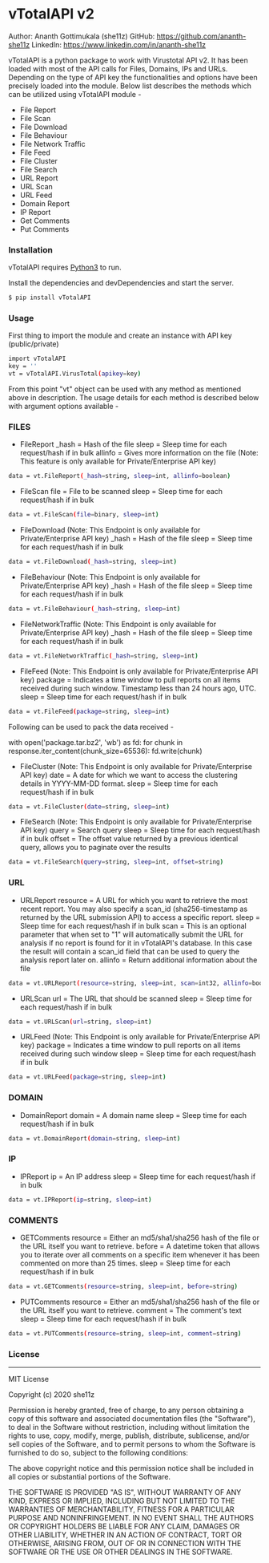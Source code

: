 # vTotalAPI v2
Author: Ananth Gottimukala (she11z)
GitHub: https://github.com/ananth-she11z
LinkedIn: https://www.linkedin.com/in/ananth-she11z

vTotalAPI is a python package to work with Virustotal API v2. It has been loaded with most of the API calls for Files, Domains, IPs and URLs. Depending on the type of API key the functionalities and options have been precisely loaded into the module. Below list describes the methods which can be utilized using vTotalAPI module -

  - File Report
  - File Scan
  - File Download
  - File Behaviour
  - File Network Traffic
  - File Feed
  - File Cluster
  - File Search
  - URL Report
  - URL Scan
  - URL Feed
  - Domain Report
  - IP Report
  - Get Comments
  - Put Comments

### Installation

vTotalAPI requires [Python3](https://www.python.org/downloads/) to run.

Install the dependencies and devDependencies and start the server.

```sh
$ pip install vTotalAPI
```
### Usage

First thing to import the module and create an instance with API key (public/private)
```sh
import vTotalAPI
key = ''
vt = vTotalAPI.VirusTotal(apikey=key)
```

From this point "vt" object can be used with any method as mentioned above in description. The usage details for each method is described below with argument options available -

### FILES
- FileReport
_hash = Hash of the file
sleep = Sleep time for each request/hash if in bulk
allinfo = Gives more information on the file (Note: This feature is only available for Private/Enterprise API key)
```sh
data = vt.FileReport(_hash=string, sleep=int, allinfo=boolean)
```

- FileScan
file = File to be scanned
sleep = Sleep time for each request/hash if in bulk
```sh
data = vt.FileScan(file=binary, sleep=int)
```

- FileDownload (Note: This Endpoint is only available for Private/Enterprise API key)
_hash = Hash of the file
sleep = Sleep time for each request/hash if in bulk
```sh
data = vt.FileDownload(_hash=string, sleep=int)
```

- FileBehaviour (Note: This Endpoint is only available for Private/Enterprise API key)
_hash = Hash of the file
sleep = Sleep time for each request/hash if in bulk
```sh
data = vt.FileBehaviour(_hash=string, sleep=int)
```

- FileNetworkTraffic (Note: This Endpoint is only available for Private/Enterprise API key)
_hash = Hash of the file
sleep = Sleep time for each request/hash if in bulk
```sh
data = vt.FileNetworkTraffic(_hash=string, sleep=int)
```

- FileFeed (Note: This Endpoint is only available for Private/Enterprise API key)
package = Indicates a time window to pull reports on all items received during such window. Timestamp less than 24 hours ago, UTC.
sleep = Sleep time for each request/hash if in bulk
```sh
data = vt.FileFeed(package=string, sleep=int)
```
Following can be used to pack the data received -

with open('package.tar.bz2', 'wb') as fd:
  for chunk in response.iter_content(chunk_size=65536):
    fd.write(chunk)

- FileCluster (Note: This Endpoint is only available for Private/Enterprise API key)
date = A date for which we want to access the clustering details in YYYY-MM-DD format.
sleep = Sleep time for each request/hash if in bulk
```sh
data = vt.FileCluster(date=string, sleep=int)
```

- FileSearch (Note: This Endpoint is only available for Private/Enterprise API key)
query = Search query
sleep = Sleep time for each request/hash if in bulk
offset = The offset value returned by a previous identical query, allows you to paginate over the results
```sh
data = vt.FileSearch(query=string, sleep=int, offset=string)
```
### URL
- URLReport
resource = A URL for which you want to retrieve the most recent report. You may also specify a scan_id (sha256-timestamp as returned by the URL submission API) to access a specific report.
sleep = Sleep time for each request/hash if in bulk
scan = This is an optional parameter that when set to "1" will automatically submit the URL for analysis if no report is found for it in vTotalAPI's database. In this case the result will contain a scan_id field that can be used to query the analysis report later on.
allinfo = Return additional information about the file
```sh
data = vt.URLReport(resource=string, sleep=int, scan=int32, allinfo=boolean)
```

- URLScan
url = The URL that should be scanned
sleep = Sleep time for each request/hash if in bulk
```sh
data = vt.URLScan(url=string, sleep=int)
```

- URLFeed (Note: This Endpoint is only available for Private/Enterprise API key)
package = Indicates a time window to pull reports on all items received during such window
sleep = Sleep time for each request/hash if in bulk
```sh
data = vt.URLFeed(package=string, sleep=int)
```
### DOMAIN
- DomainReport
domain = A domain name
sleep = Sleep time for each request/hash if in bulk
```sh
data = vt.DomainReport(domain=string, sleep=int)
```
### IP
- IPReport
ip = An IP address
sleep = Sleep time for each request/hash if in bulk
```sh
data = vt.IPReport(ip=string, sleep=int)
```
### COMMENTS
- GETComments
resource = Either an md5/sha1/sha256 hash of the file or the URL itself you want to retrieve.
before = A datetime token that allows you to iterate over all comments on a specific item whenever it has been commented on more than 25 times.
sleep = Sleep time for each request/hash if in bulk
```sh
data = vt.GETComments(resource=string, sleep=int, before=string)
```

- PUTComments
resource = Either an md5/sha1/sha256 hash of the file or the URL itself you want to retrieve.
comment = The comment's text
sleep = Sleep time for each request/hash if in bulk
```sh
data = vt.PUTComments(resource=string, sleep=int, comment=string)
```
### License
----
MIT License

Copyright (c) 2020 she11z

Permission is hereby granted, free of charge, to any person obtaining a copy
of this software and associated documentation files (the "Software"), to deal
in the Software without restriction, including without limitation the rights
to use, copy, modify, merge, publish, distribute, sublicense, and/or sell
copies of the Software, and to permit persons to whom the Software is
furnished to do so, subject to the following conditions:

The above copyright notice and this permission notice shall be included in all
copies or substantial portions of the Software.

THE SOFTWARE IS PROVIDED "AS IS", WITHOUT WARRANTY OF ANY KIND, EXPRESS OR
IMPLIED, INCLUDING BUT NOT LIMITED TO THE WARRANTIES OF MERCHANTABILITY,
FITNESS FOR A PARTICULAR PURPOSE AND NONINFRINGEMENT. IN NO EVENT SHALL THE
AUTHORS OR COPYRIGHT HOLDERS BE LIABLE FOR ANY CLAIM, DAMAGES OR OTHER
LIABILITY, WHETHER IN AN ACTION OF CONTRACT, TORT OR OTHERWISE, ARISING FROM,
OUT OF OR IN CONNECTION WITH THE SOFTWARE OR THE USE OR OTHER DEALINGS IN THE
SOFTWARE.



